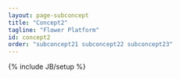 ```yaml
---
layout: page-subconcept
title: "Concept2"
tagline: "Flower Platform"
id: concept2
order: "subconcept21 subconcept22 subconcept23"
---
```

{% include JB/setup %}